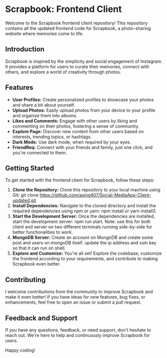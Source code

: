 # Scrapbook: Frontend Client

Welcome to the Scrapbook frontend client repository! This repository contains all the updated frontend code for Scrapbook, a photo-sharing website where memories come to life.

## Introduction

Scrapbook is inspired by the simplicity and social engagement of Instagram. It provides a platform for users to curate their memories, connect with others, and explore a world of creativity through photos.

## Features

- **User Profiles:** Create personalized profiles to showcase your photos and share a bit about yourself.
- **Upload Photos:** Easily upload photos from your device to your profile and organize them into albums.
- **Likes and Comments:** Engage with other users by liking and commenting on their photos, fostering a sense of community.
- **Explore Page:** Discover new content from other users based on interests, trending topics, or hashtags.
- **Dark Mode:** Use dark mode, when required by your eyes.
- **FriendReq:** Connect with your friends and family, just one click, and you're connected to them. 


## Getting Started

To get started with the frontend client for Scrapbook, follow these steps:

1. **Clone the Repository:** Clone this repository to your local machine using Git: git clone https://github.com/asing407/Social-MediaApp-Client-updated.git
2. **Install Dependencies:** Navigate to the cloned directory and install the required dependencies using npm or yarn: npm install or yarn install3.
3. **Start the Development Server:** Once the dependencies are installed, start the development server: npm run start. Note: use this for both client and server on two different terminals running side-by-side for better functionalities to work.
4. **MongoDB Server:** Create an account on MongoDB and create some post and users on mongoDB itself. update the ip address and ssm key so that it can run on shell. 
5. **Explore and Customize:** You're all set! Explore the codebase, customize the frontend according to your requirements, and contribute to making Scrapbook even better.

## Contributing

I welcome contributions from the community to improve Scrapbook and make it even better! If you have ideas for new features, bug fixes, or enhancements, feel free to open an issue or submit a pull request.

## Feedback and Support

If you have any questions, feedback, or need support, don't hesitate to reach out. We're here to help and continuously improve Scrapbook for users.

Happy coding!
